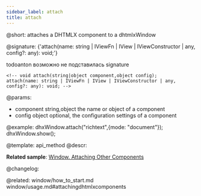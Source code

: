 ```yaml
---
sidebar_label: attach
title: attach
---          
```


@short: attaches a DHTMLX component to a dhtmlxWindow

@signature: {'attach(name: string | IViewFn | IView | IViewConstructor | any, config?: any): void;'}

todoanton возможно не подставилась signature
```todoapi 
<!-- void attach(string|object component,object config);
attach(name: string | IViewFn | IView | IViewConstructor | any, config?: any): void; -->
```

@params:
- component 		string,object 		the name or object of a component
- config 			object 				optional, the configuration settings of a component

@example:
dhxWindow.attach("richtext",{mode: "document"});
dhxWindow.show();


@template: api_method
@descr:


**Related sample**: [Window. Attaching Other Components](https://snippet.dhtmlx.com/t9ncuuou)


@changelog:

@related: window/how_to_start.md
window/usage.md#attachingdhtmlxcomponents
